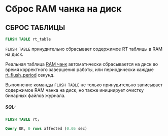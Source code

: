 # Сброс RAM чанка на диск

## СБРОС ТАБЛИЦЫ

<!-- example flush_rtindex -->

```sql
FLUSH TABLE rt_table
```

`FLUSH TABLE` принудительно сбрасывает содержимое RT таблицы в RAM на диск.

Реальная таблица [RAM чанк](../../Creating_a_table/Local_tables/Real-time_table.md#Real-time-table-files-structure) автоматически сбрасывается на диск во время корректного завершения работы, или периодически каждые [rt_flush_period](../Server_settings/Searchd.md#rt_flush_period) секунд.

Выполнение команды `FLUSH TABLE` не только принудительно записывает содержимое RAM чанка на диск, но также инициирует очистку бинарных файлов журнала.

<!-- intro -->
##### SQL:

<!-- request SQL -->

```sql
FLUSH TABLE rt;
```
<!-- response mysql -->
```sql
Query OK, 0 rows affected (0.05 sec)
```
<!-- end -->

<!-- proofread -->
